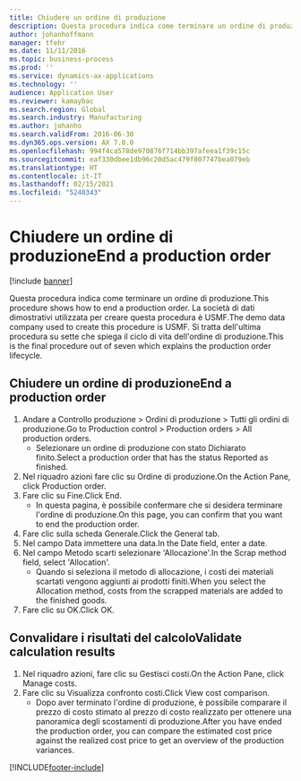 ```yaml
---
title: Chiudere un ordine di produzione
description: Questa procedura indica come terminare un ordine di produzione.
author: johanhoffmann
manager: tfehr
ms.date: 11/11/2016
ms.topic: business-process
ms.prod: ''
ms.service: dynamics-ax-applications
ms.technology: ''
audience: Application User
ms.reviewer: kamaybac
ms.search.region: Global
ms.search.industry: Manufacturing
ms.author: johanho
ms.search.validFrom: 2016-06-30
ms.dyn365.ops.version: AX 7.0.0
ms.openlocfilehash: 994f4ca578de970876f714bb397afeea1f39c15c
ms.sourcegitcommit: eaf330dbee1db96c20d5ac479f007747bea079eb
ms.translationtype: HT
ms.contentlocale: it-IT
ms.lasthandoff: 02/15/2021
ms.locfileid: "5240343"
---
```

# <a name="end-a-production-order"></a><span data-ttu-id="04238-103">Chiudere un ordine di produzione</span><span class="sxs-lookup"><span data-stu-id="04238-103">End a production order</span></span>

[!include [banner](../../includes/banner.md)]

<span data-ttu-id="04238-104">Questa procedura indica come terminare un ordine di produzione.</span><span class="sxs-lookup"><span data-stu-id="04238-104">This procedure shows how to end a production order.</span></span> <span data-ttu-id="04238-105">La società di dati dimostrativi utilizzata per creare questa procedura è USMF.</span><span class="sxs-lookup"><span data-stu-id="04238-105">The demo data company used to create this procedure is USMF.</span></span> <span data-ttu-id="04238-106">Si tratta dell'ultima procedura su sette che spiega il ciclo di vita dell'ordine di produzione.</span><span class="sxs-lookup"><span data-stu-id="04238-106">This is the final procedure out of seven which explains the production order lifecycle.</span></span>


## <a name="end-a-production-order"></a><span data-ttu-id="04238-107">Chiudere un ordine di produzione</span><span class="sxs-lookup"><span data-stu-id="04238-107">End a production order</span></span>
1. <span data-ttu-id="04238-108">Andare a Controllo produzione > Ordini di produzione > Tutti gli ordini di produzione.</span><span class="sxs-lookup"><span data-stu-id="04238-108">Go to Production control > Production orders > All production orders.</span></span>
    * <span data-ttu-id="04238-109">Selezionare un ordine di produzione con stato Dichiarato finito.</span><span class="sxs-lookup"><span data-stu-id="04238-109">Select a production order that has the status Reported as finished.</span></span>  
2. <span data-ttu-id="04238-110">Nel riquadro azioni fare clic su Ordine di produzione.</span><span class="sxs-lookup"><span data-stu-id="04238-110">On the Action Pane, click Production order.</span></span>
3. <span data-ttu-id="04238-111">Fare clic su Fine.</span><span class="sxs-lookup"><span data-stu-id="04238-111">Click End.</span></span>
    * <span data-ttu-id="04238-112">In questa pagina, è possibile confermare che si desidera terminare l'ordine di produzione.</span><span class="sxs-lookup"><span data-stu-id="04238-112">On this page, you can confirm that you want to end the production order.</span></span>  
4. <span data-ttu-id="04238-113">Fare clic sulla scheda Generale.</span><span class="sxs-lookup"><span data-stu-id="04238-113">Click the General tab.</span></span>
5. <span data-ttu-id="04238-114">Nel campo Data immettere una data.</span><span class="sxs-lookup"><span data-stu-id="04238-114">In the Date field, enter a date.</span></span>
6. <span data-ttu-id="04238-115">Nel campo Metodo scarti selezionare 'Allocazione'.</span><span class="sxs-lookup"><span data-stu-id="04238-115">In the Scrap method field, select 'Allocation'.</span></span>
    * <span data-ttu-id="04238-116">Quando si seleziona il metodo di allocazione, i costi dei materiali scartati vengono aggiunti ai prodotti finiti.</span><span class="sxs-lookup"><span data-stu-id="04238-116">When you select the Allocation method, costs from the scrapped materials are added to the finished goods.</span></span>  
7. <span data-ttu-id="04238-117">Fare clic su OK.</span><span class="sxs-lookup"><span data-stu-id="04238-117">Click OK.</span></span>

## <a name="validate-calculation-results"></a><span data-ttu-id="04238-118">Convalidare i risultati del calcolo</span><span class="sxs-lookup"><span data-stu-id="04238-118">Validate calculation results</span></span>
1. <span data-ttu-id="04238-119">Nel riquadro azioni, fare clic su Gestisci costi.</span><span class="sxs-lookup"><span data-stu-id="04238-119">On the Action Pane, click Manage costs.</span></span>
2. <span data-ttu-id="04238-120">Fare clic su Visualizza confronto costi.</span><span class="sxs-lookup"><span data-stu-id="04238-120">Click View cost comparison.</span></span>
    * <span data-ttu-id="04238-121">Dopo aver terminato l'ordine di produzione, è possibile comparare il prezzo di costo stimato al prezzo di costo realizzato per ottenere una panoramica degli scostamenti di produzione.</span><span class="sxs-lookup"><span data-stu-id="04238-121">After you have ended the production order, you can compare the estimated cost price against the realized cost price to get an overview of the production variances.</span></span>  


[!INCLUDE[footer-include](../../../includes/footer-banner.md)]